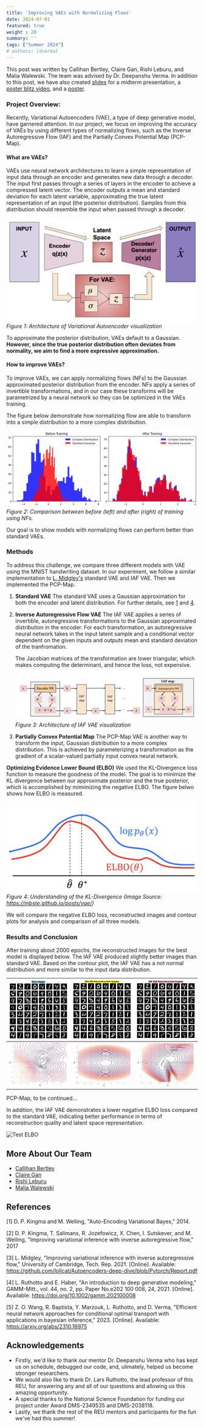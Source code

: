 ```yaml
---
title: 'Improving VAEs with Normalizing Flows'
date: 2024-07-01
featured: true
weight : 20
summary: ''
tags: ["Summer 2024"]
# authors: [dverma]
---
```


This post was written by Callihan Bertley, Claire Gan, Rishi Leburu, and Malia Walewski. The team was advised by Dr. Deepanshu Verma. In addition to this post, we have also created [slides](./Team-VAE-Midterm-pres.pdf) for a midterm presentation, a [poster blitz video](https://youtu.be/qmQ--692cvc), and a [poster](./Poster.pdf).

### Project Overview: 

Recently, Variational Autoencoders (VAE), a type of deep generative model, have garnered attention. In our project, we focus on improving the accuracy of VAEs by using different types of normalizing flows, such as the Inverse Autoregressive Flow (IAF) and the Partially Convex Potential Map (PCP-Map).

#### What are VAEs?
VAEs use neural network architectures to learn a simple representation of input data through an encoder and generates new data through a decoder. The input first passes through a series of layers in the encoder to achieve a compressed latent vector. The encoder outputs a mean and standard deviation for each latent variable, approximating the true latent representation of an input (the posterior distribution). Samples from this distribution should resemble the input when passed through a decoder.

![VAE pic](./VAE_2.png)
*Figure 1: Architecture of Variational Autoencoder visualization*

To approximate the posterior distribution, VAEs default to a Gaussian.  
**However, since the true posterior distribution often deviates from normality, we aim to find a more expressive approximation.**

#### How to improve VAEs?
To improve VAEs, we can apply normalizing flows (NFs) to the Gaussian approximated posterior distribution from the encoder. NFs apply a series of invertible transformations, and in our case these transforms will be parametrized by a neural network so they can be optimized in the VAEs training. 

The figure below demonstrate how normalizing flow are able to transform into a simple distribution to a more complex distribution.

![My Photo](./NF.jpg)
*Figure 2: Comparison between before (left) and after (right) of training using NFs.*

Our goal is to show models with normalizing flows can perform better than standard VAEs.

### Methods
To address this challenge, we compare three different models with VAE using the MNIST handwriting dataset. In our experiment, we follow a similar implementation to [L. Midgley's](https://github.com/lollcat/Autoencoders-deep-dive/blob/Pytorch/Report.pdf) standard VAE and IAF VAE. Then we implemented the PCP-Map. 
1. **Standard VAE**
    The standard VAE uses a Gaussian approximation for both the encoder and latent distribution. For further details, see [1](https://arxiv.org/abs/1312.6114) and [4](https://arxiv.org/abs/2103.05180).
2. **Inverse Autoregressive Flow VAE**
    The IAF VAE applies a series of invertible, autoregressive transformations to the Gaussian approximated distribution in the encoder. For each transformation, an autoregressive neural network takes in the input latent sample and a conditional vector dependent on the given inputs and outputs mean and standard deviation of the tranfromation.

    The Jacobian matrices of the transformation are lower triangular, which makes computing the determinant, and hence the loss, not expensive.

    ![IAF pic](./IAF_architecture.png)
    *Figure 3: Architecture of IAF VAE visualization*

 3. **Partially Convex Potential Map**
    The PCP-Map VAE is another way to transform the input, Gaussian distribution to a more complex distribution. This is achieved by parameterizing a transformation as the gradient of a scalar-valued partially input convex neural network. 

**Optimizing Evidence Lower Bound (ELBO)**
We used the KL-Divergence loss function to measure the goodness of the model. The goal is to minimize the KL divergence between our approximate posterior and the true posterior, which is accomplished by mimimizing the negative ELBO. The figure belwo shows how ELBO is measured. 

![ELBO pic](./ELBO.png) 
*Figure 4: Understanding of the KL-Divergence (Image Source: https://mbste.github.io/posts/vae/)*

We will compare the negative ELBO loss, reconstructed images and contour plots for analysis and comparison of all three models. 

### Results and Conclusion

After training about 2000 epochs, the reconstructed images for the best model is displayed below. The IAF VAE produced slightly better images than standard VAE. Based on the contour plot, the IAF VAE has a not normal distribution and more similar to the input data distribution. 

| ![Image 1](_test_imgs.png) | ![Image 2](full_std_reconstruction_imgs.png) | ![Image 3](full_iaf_reconstruction_imgs.png) |
|:--------------------------:|:--------------------------------------------:|:--------------------------------------------:|
| ![Image 4](data.png)       | ![Image 5](std.png)                          | ![Image 6](iaf.png)                          |

PCP-Map, to be continued...

In addition, the IAF VAE demonstrates a lower negative ELBO loss compared to the standard VAE, indicating better performance in terms of reconstruction quality and latent space representation.

![Test ELBO](./Test_ELBO.png)

## More About Our Team
- [Callihan Bertley](https://www.linkedin.com/in/cbertley/)
- [Claire Gan](https://www.linkedin.com/in/claire-gan-758630293/)
- [Rishi Leburu](https://www.linkedin.com/in/rishi-leburu-751430298/)
- [Malia Walewski](https://www.linkedin.com/in/maliawalewski/) 

## References
[1] D. P. Kingma and M. Welling, "Auto-Encoding Variational Bayes," 2014.

[2] D. P. Kingma, T. Salimans, R. Jozefowicz, X. Chen, I. Sutskever, and M. Welling, "Improving variational inference with inverse autoregressive flow," 2017

[3] L. Midgley, "Improving variational inference with inverse autoregressive flow," University of Cambridge, Tech. Rep. 2021. [Online]. Available: https://github.com/lollcat/Autoencoders-deep-dive/blob/Pytorch/Report.pdf

[4] L. Ruthotto and E. Haber, "An introduction to deep generative modeling," GAMM-Mitt., vol. 44, no. 2, pp. Paper No.e202 100 008, 24, 2021. [Online]. Available: https://doi.org/10.1002/gamm.202100008

[5] Z. O. Wang, R. Baptista, Y. Marzouk, L. Ruthotto, and D. Verma, "Efficient neural network approaches for conditional optimal transport with applications in bayesian inference," 2023. [Online]. Available: https://arxiv.org/abs/2310.16975

## Acknowledgements

- Firstly, we'd like to thank our mentor Dr. Deepanshu Verma who has kept us on schedule, debugged our code, and, ulimately, helped us become stronger researchers.
- We would also like to thank Dr. Lars Ruthotto, the lead professor of this REU, for answering any and all of our questions and allowing us this amazing opportunity.
- A special thanks to the National Science Foundation for funding our project under Award DMS-2349535 and DMS-2038118.
- Lastly, we thank the rest of the REU mentors and participants for the fun we've had this summer!